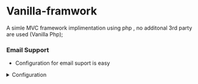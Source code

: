 # Vanilla-framwork
A simle MVC framework implimentation using php , no additonal 3rd party are used (Vanilla Php);


### Email Support 
- Configuration for email suport  is easy 



<details><summary>Configuration</summary>
<p>Navigate  to App > Config > app.php</p>

```php
   define('Host_', ''); 
    define('SMTP_Auth_', true);
    define('User_Name_', '');
    define('Password_', '');
    define('Port_', 100);
```

<p>Navigate  to App > Config > app.php</p>

```php
   function index(){
		$this->mail->sendEmail(
            'test_user@gmail.com', //message recipient
            'subject', // subject
            'message to be sent' // actual email
            );
        $this->mail->sendEmailHTML(
            'test_user@gmail.com', //message recipient
            'subject', // subject
            '<h1>Test</h1>' // actual email
            );
        $this->mail->sendEmailWithAttachment(
            'test_user@gmail.com', //message recipient
            'subject', // subject
            false,//has html content or true
            '<h1>Test</h1>', // email body or <h1>Test</h1>
            [ 'var/files/test.docs', 'var/files/atachment.docs']
            );
        //
	}
```

</p>
</details>